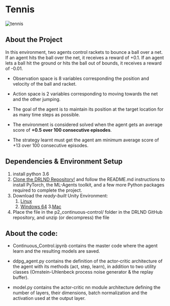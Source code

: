 # Tennis

![tennis](https://user-images.githubusercontent.com/37901636/82143613-6f8e8d00-9845-11ea-98a6-11b76269d6c4.png)

## About the Project
In this environment, two agents control rackets to bounce a ball over a net. If an agent hits the ball over the net, it receives a reward of +0.1. If an agent lets a ball hit the ground or hits the ball out of bounds, it receives a reward of -0.01.

* Observation space is 8 variables corresponding the position and velocity of the ball and racket.
* Action space is 2 variables corresponding to moving towards the net and the other jumping.

* The goal of the agent is to maintain its position at the target location for as many time steps as possible.

* The environment is considered solved when the agent gets an average score of **+0.5 over 100 consecutive episodes**.

* The strategy learnt must get the agent am minimum average score of +13 over 100 consecutive episodes.

## Dependencies & Environment Setup
1. install python 3.6
1. [Clone the DRLND Repository!](https://github.com/udacity/deep-reinforcement-learning#dependencies) and follow the README.md instructions to install PyTorch, the ML-Agents toolkit, and a few more Python packages required to complete the project.
1. Download the _ready-built_ Unity Environment:
     1. [Linux](https://s3-us-west-1.amazonaws.com/udacity-drlnd/P2/Reacher/one_agent/Reacher_Linux.zip)
     2. [Windows 64](https://s3-us-west-1.amazonaws.com/udacity-drlnd/P2/Reacher/one_agent/Reacher_Windows_x86_64.zip)
     3.[Mac](https://s3-us-west-1.amazonaws.com/udacity-drlnd/P2/Reacher/one_agent/Reacher.app.zip)
1. Place the file in the p2_continuous-control/ folder in the DRLND GitHub repository, and unzip (or decompress) the file

## About the code:
* Continuous_Control.ipynb contains the master code where the agent learn and the resulting models are saved.

* ddpg_agent.py contains the definition of the actor-critic architecture of the agent with its methods (act, step, learn), in addition to two utility classes (Ornstein-Uhlenbeck process noise generator & the replay buffer).

* model.py contains the actor-critic nn module architecture defining the number of layers, their dimensions, batch normalization and the activation used at the output layer.
